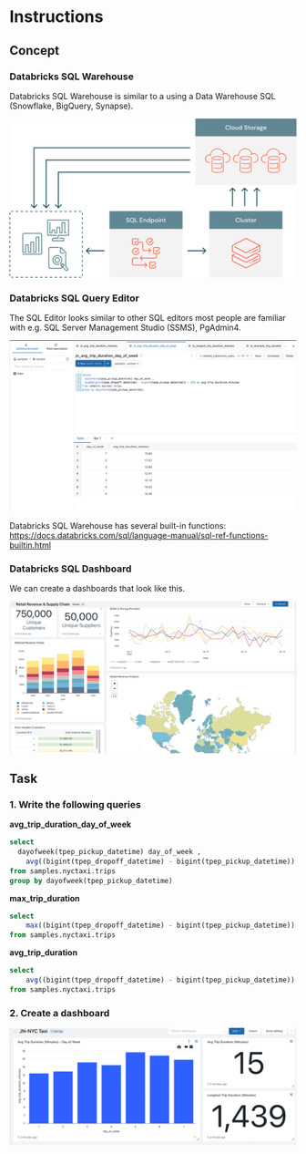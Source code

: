 # Instructions

## Concept 

### Databricks SQL Warehouse 

Databricks SQL Warehouse is similar to a using a Data Warehouse SQL (Snowflake, BigQuery, Synapse). 

![images/databricks-sql-warehouse.png](images/databricks-sql-warehouse.png)

### Databricks SQL Query Editor

The SQL Editor looks similar to other SQL editors most people are familiar with e.g. SQL Server Management Studio (SSMS), PgAdmin4. 

![images/sql-editor.png](images/sql-editor.png)

Databricks SQL Warehouse has several built-in functions: https://docs.databricks.com/sql/language-manual/sql-ref-functions-builtin.html 

### Databricks SQL Dashboard

We can create a dashboards that look like this. 

![images/sql-dashboard.png](images/sql-dashboard.png)

## Task 

### 1. Write the following queries

**avg_trip_duration_day_of_week**

```sql
select 
  dayofweek(tpep_pickup_datetime) day_of_week , 
	avg((bigint(tpep_dropoff_datetime) - bigint(tpep_pickup_datetime)) / 60) as avg_trip_duration_minutes
from samples.nyctaxi.trips 
group by dayofweek(tpep_pickup_datetime)
```

**max_trip_duration**

```sql
select 
	max((bigint(tpep_dropoff_datetime) - bigint(tpep_pickup_datetime)) / 60) as avg_trip_duration_minutes
from samples.nyctaxi.trips 
```

**avg_trip_duration**

```sql
select 
	avg((bigint(tpep_dropoff_datetime) - bigint(tpep_pickup_datetime)) / 60) as avg_trip_duration_minutes
from samples.nyctaxi.trips 
```

### 2. Create a dashboard 

![images/task-dashboard.png](images/task-dashboard.png)
